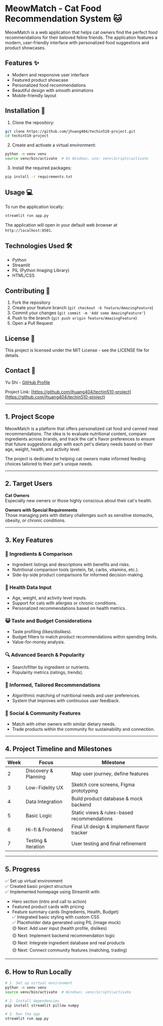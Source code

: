 # MeowMatch - Cat Food Recommendation System 🐱

MeowMatch is a web application that helps cat owners find the perfect food recommendations for their beloved feline friends. The application features a modern, user-friendly interface with personalized food suggestions and product showcases.

## Features ✨

- Modern and responsive user interface
- Featured product showcase
- Personalized food recommendations
- Beautiful design with smooth animations
- Mobile-friendly layout


## Installation 🚀

1. Clone the repository:
```bash
git clone https://github.com/jhuang404/techin510-project.git
cd techin510-project
```

2. Create and activate a virtual environment:
```bash
python -m venv venv
source venv/bin/activate  # On Windows, use: venv\Scripts\activate
```

3. Install the required packages:
```bash
pip install -r requirements.txt
```

## Usage 💻

To run the application locally:

```bash
streamlit run app.py
```

The application will open in your default web browser at `http://localhost:8501`.

## Technologies Used 🛠️

- Python
- Streamlit
- PIL (Python Imaging Library)
- HTML/CSS

## Contributing 🤝

1. Fork the repository
2. Create your feature branch (`git checkout -b feature/AmazingFeature`)
3. Commit your changes (`git commit -m 'Add some AmazingFeature'`)
4. Push to the branch (`git push origin feature/AmazingFeature`)
5. Open a Pull Request

## License 📝

This project is licensed under the MIT License - see the LICENSE file for details.

## Contact 📧

Yu Shi - [GitHub Profile](https://github.com/YuShiCheryl)

Project Link: [https://github.com/jhuang404/techin510-project](https://github.com/jhuang404/techin510-project)

---

## 1. Project Scope

MeowMatch is a platform that offers personalized cat food and canned meal recommendations. The idea is to evaluate nutritional content, compare ingredients across brands, and track the cat's flavor preferences to ensure that future suggestions align with each pet's dietary needs based on their age, weight, health, and activity level.

The project is dedicated to helping cat owners make informed feeding choices tailored to their pet's unique needs.

---

## 2. Target Users

**Cat Owners**  
Especially new owners or those highly conscious about their cat's health.

**Owners with Special Requirements**  
Those managing pets with dietary challenges such as sensitive stomachs, obesity, or chronic conditions.

---

## 3. Key Features

### 🥩 Ingredients & Comparison

- Ingredient listings and descriptions with benefits and risks.
- Nutritional comparison tools (protein, fat, carbs, vitamins, etc.).
- Side-by-side product comparisons for informed decision-making.

### 🏥 Health Data Input

- Age, weight, and activity level inputs.
- Support for cats with allergies or chronic conditions.
- Personalized recommendations based on health metrics.

### 😺 Taste and Budget Considerations

- Taste profiling (likes/dislikes).
- Budget filters to match product recommendations within spending limits.
- Value-for-money analysis.

### 🔍 Advanced Search & Popularity

- Search/filter by ingredient or nutrients.
- Popularity metrics (ratings, trends).

### 🎯 Informed, Tailored Recommendations

- Algorithmic matching of nutritional needs and user preferences.
- System that improves with continuous user feedback.

### 🤝 Social & Community Features

- Match with other owners with similar dietary needs.
- Trade products within the community for sustainability and connection.

---

## 4. Project Timeline and Milestones

| Week | Focus | Milestone |
|------|-------|-----------|
| 2 | Discovery & Planning | Map user journey, define features |
| 3 | Low-Fidelity UX | Sketch core screens, Figma prototyping |
| 4 | Data Integration | Build product database & mock backend |
| 5 | Basic Logic | Static views & rules-based recommendations |
| 6 | Hi-fi & Frontend | Final UI design & implement flavor tracker |
| 7 | Testing & Iteration | User testing and final refinement |

---

## 5. Progress

✅ Set up virtual environment  
✅ Created basic project structure  
✅ Implemented homepage using Streamlit with:
- Hero section (intro and call to action)
- Featured product cards with pricing
- Feature summary cards (Ingredients, Health, Budget)  
✅ Integrated basic styling with custom CSS  
✅ Placeholder data generated using PIL (image mock)  
🟡 Next: Add user input (health profile, dislikes)  
🟡 Next: Implement backend recommendation logic  
🟡 Next: Integrate ingredient database and real products  
🟡 Next: Connect community features (matching, trading)

---

## 6. How to Run Locally

```bash
# 1. Set up virtual environment
python -m venv venv
source venv/bin/activate  # Windows: venv\Scripts\activate

# 2. Install dependencies
pip install streamlit pillow numpy

# 3. Run the app
streamlit run app.py

